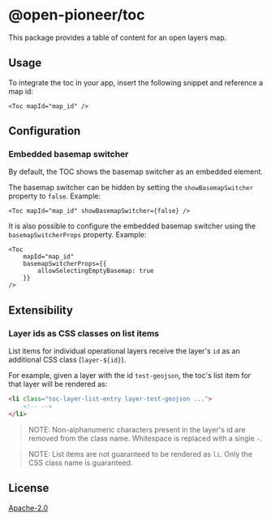 # @open-pioneer/toc

This package provides a table of content for an open layers map.

## Usage

To integrate the toc in your app, insert the following snippet and reference a map id:

```tsx
<Toc mapId="map_id" />
```

## Configuration

### Embedded basemap switcher

By default, the TOC shows the basemap switcher as an embedded element.

The basemap switcher can be hidden by setting the `showBasemapSwitcher` property to `false`. Example:

```tsx
<Toc mapId="map_id" showBasemapSwitcher={false} />
```

It is also possible to configure the embedded basemap switcher using the `basemapSwitcherProps` property. Example:

```tsx
<Toc
    mapId="map_id"
    basemapSwitcherProps={{
        allowSelectingEmptyBasemap: true
    }}
/>
```

## Extensibility

### Layer ids as CSS classes on list items

List items for individual operational layers receive the layer's `id` as an additional CSS class (`layer-${id}`).

For example, given a layer with the id `test-geojson`, the toc's list item for that layer will be rendered as:

```html
<li class="toc-layer-list-entry layer-test-geojson ...">
    <!-- -->
</li>
```

> NOTE: Non-alphanumeric characters present in the layer's id are removed from the class name. Whitespace is replaced with a single `-`.

> NOTE: List items are not guaranteed to be rendered as `li`. Only the CSS class name is guaranteed.

## License

[Apache-2.0](https://www.apache.org/licenses/LICENSE-2.0)
